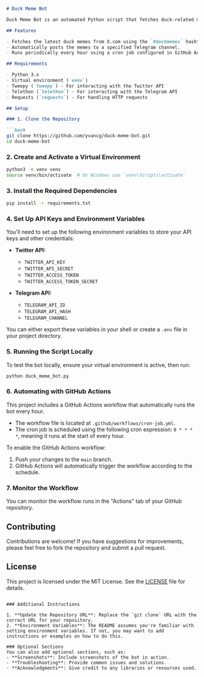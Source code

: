 
```markdown
# Duck Meme Bot

Duck Meme Bot is an automated Python script that fetches duck-related memes from X.com (formerly Twitter) and posts them to a specified Telegram channel. The bot runs periodically using GitHub Actions, making it a fully automated solution for your meme-sharing needs.

## Features

- Fetches the latest duck memes from X.com using the `#duckmemes` hashtag.
- Automatically posts the memes to a specified Telegram channel.
- Runs periodically every hour using a cron job configured in GitHub Actions.

## Requirements

- Python 3.x
- Virtual environment (`venv`)
- Tweepy (`tweepy`) - For interacting with the Twitter API
- Telethon (`telethon`) - For interacting with the Telegram API
- Requests (`requests`) - For handling HTTP requests

## Setup

### 1. Clone the Repository

```bash
git clone https://github.com/yvancg/duck-meme-bot.git
cd duck-meme-bot
```

### 2. Create and Activate a Virtual Environment

```bash
python3 -m venv venv
source venv/bin/activate  # On Windows use `venv\Scripts\activate`
```

### 3. Install the Required Dependencies

```bash
pip install -r requirements.txt
```

### 4. Set Up API Keys and Environment Variables

You'll need to set up the following environment variables to store your API keys and other credentials:

- **Twitter API:**
  - `TWITTER_API_KEY`
  - `TWITTER_API_SECRET`
  - `TWITTER_ACCESS_TOKEN`
  - `TWITTER_ACCESS_TOKEN_SECRET`

- **Telegram API:**
  - `TELEGRAM_API_ID`
  - `TELEGRAM_API_HASH`
  - `TELEGRAM_CHANNEL`

You can either export these variables in your shell or create a `.env` file in your project directory.

### 5. Running the Script Locally

To test the bot locally, ensure your virtual environment is active, then run:

```bash
python duck_meme_bot.py
```

### 6. Automating with GitHub Actions

This project includes a GitHub Actions workflow that automatically runs the bot every hour.

- The workflow file is located at `.github/workflows/cron-job.yml`.
- The cron job is scheduled using the following cron expression: `0 * * * *`, meaning it runs at the start of every hour.

To enable the GitHub Actions workflow:

1. Push your changes to the `main` branch.
2. GitHub Actions will automatically trigger the workflow according to the schedule.

### 7. Monitor the Workflow

You can monitor the workflow runs in the "Actions" tab of your GitHub repository.

## Contributing

Contributions are welcome! If you have suggestions for improvements, please feel free to fork the repository and submit a pull request.

## License

This project is licensed under the MIT License. See the [LICENSE](LICENSE) file for details.
```

### Additional Instructions

1. **Update the Repository URL**: Replace the `git clone` URL with the correct URL for your repository.
2. **Environment Variables**: The README assumes you're familiar with setting environment variables. If not, you may want to add instructions or examples on how to do this.

### Optional Sections
You can also add optional sections, such as:
- **Screenshots**: Include screenshots of the bot in action.
- **Troubleshooting**: Provide common issues and solutions.
- **Acknowledgments**: Give credit to any libraries or resources used.
